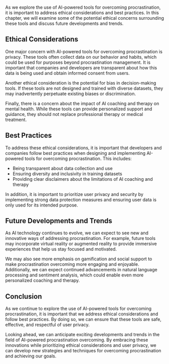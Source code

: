 
As we explore the use of AI-powered tools for overcoming procrastination, it is important to address ethical considerations and best practices. In this chapter, we will examine some of the potential ethical concerns surrounding these tools and discuss future developments and trends.

Ethical Considerations
----------------------

One major concern with AI-powered tools for overcoming procrastination is privacy. These tools often collect data on our behavior and habits, which could be used for purposes beyond procrastination management. It is important that companies and developers are transparent about how this data is being used and obtain informed consent from users.

Another ethical consideration is the potential for bias in decision-making tools. If these tools are not designed and trained with diverse datasets, they may inadvertently perpetuate existing biases or discrimination.

Finally, there is a concern about the impact of AI coaching and therapy on mental health. While these tools can provide personalized support and guidance, they should not replace professional therapy or medical treatment.

Best Practices
--------------

To address these ethical considerations, it is important that developers and companies follow best practices when designing and implementing AI-powered tools for overcoming procrastination. This includes:

* Being transparent about data collection and use
* Ensuring diversity and inclusivity in training datasets
* Providing clear disclaimers about the limitations of AI coaching and therapy

In addition, it is important to prioritize user privacy and security by implementing strong data protection measures and ensuring user data is only used for its intended purpose.

Future Developments and Trends
------------------------------

As AI technology continues to evolve, we can expect to see new and innovative ways of addressing procrastination. For example, future tools may incorporate virtual reality or augmented reality to provide immersive experiences that help us stay focused and motivated.

We may also see more emphasis on gamification and social support to make procrastination overcoming more engaging and enjoyable. Additionally, we can expect continued advancements in natural language processing and sentiment analysis, which could enable even more personalized coaching and therapy.

Conclusion
----------

As we continue to explore the use of AI-powered tools for overcoming procrastination, it is important that we address ethical considerations and follow best practices. By doing so, we can ensure that these tools are safe, effective, and respectful of user privacy.

Looking ahead, we can anticipate exciting developments and trends in the field of AI-powered procrastination overcoming. By embracing these innovations while prioritizing ethical considerations and user privacy, we can develop new strategies and techniques for overcoming procrastination and achieving our goals.

